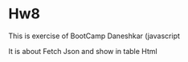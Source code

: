 # Hw8

This is exercise of BootCamp Daneshkar (javascript

It is about Fetch Json and show in table Html
